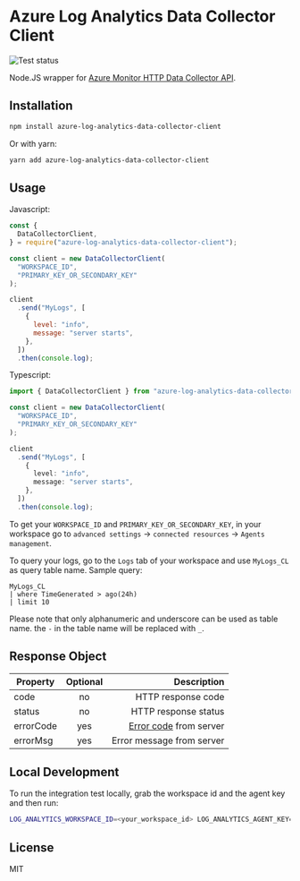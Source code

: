 # Azure Log Analytics Data Collector Client

![Test status](https://github.com/sxwei123/azure-log-analytics-data-collector-client/workflows/Test/badge.svg?branch=master)

Node.JS wrapper for [Azure Monitor HTTP Data Collector API](https://docs.microsoft.com/en-us/azure/azure-monitor/platform/data-collector-api).

## Installation

```sh
npm install azure-log-analytics-data-collector-client
```

Or with yarn:

```sh
yarn add azure-log-analytics-data-collector-client
```

## Usage

Javascript:

```js
const {
  DataCollectorClient,
} = require("azure-log-analytics-data-collector-client");

const client = new DataCollectorClient(
  "WORKSPACE_ID",
  "PRIMARY_KEY_OR_SECONDARY_KEY"
);

client
  .send("MyLogs", [
    {
      level: "info",
      message: "server starts",
    },
  ])
  .then(console.log);
```

Typescript:

```ts
import { DataCollectorClient } from "azure-log-analytics-data-collector-client";

const client = new DataCollectorClient(
  "WORKSPACE_ID",
  "PRIMARY_KEY_OR_SECONDARY_KEY"
);

client
  .send("MyLogs", [
    {
      level: "info",
      message: "server starts",
    },
  ])
  .then(console.log);
```

To get your `WORKSPACE_ID` and `PRIMARY_KEY_OR_SECONDARY_KEY`, in your workspace go to `advanced settings` -> `connected resources` -> `Agents management`.

To query your logs, go to the `Logs` tab of your workspace and use `MyLogs_CL` as query table name. Sample query:

```
MyLogs_CL
| where TimeGenerated > ago(24h)
| limit 10
```

Please note that only alphanumeric and underscore can be used as table name. the `-` in the table name will be replaced with `_`.

## Response Object

| Property  | Optional |                                                                                                             Description |
| --------- | :------: | ----------------------------------------------------------------------------------------------------------------------: |
| code      |    no    |                                                                                                      HTTP response code |
| status    |    no    |                                                                                                    HTTP response status |
| errorCode |   yes    | [Error code](https://docs.microsoft.com/en-us/azure/azure-monitor/platform/data-collector-api#return-codes) from server |
| errorMsg  |   yes    |                                                                                               Error message from server |

## Local Development

To run the integration test locally, grab the workspace id and the agent key and then run:

```sh
LOG_ANALYTICS_WORKSPACE_ID=<your_workspace_id> LOG_ANALYTICS_AGENT_KEY=<your_agent_key> yarn test
```

## License

MIT
